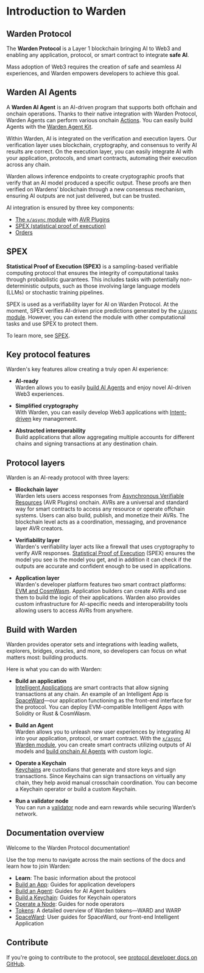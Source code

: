 ﻿---
sidebar_position: 1
id: home-doc
slug: /
---

# Introduction to Warden

## Warden Protocol

The **Warden Protocol** is a Layer 1 blockchain bringing AI to Web3 and enabling any application, protocol, or smart contract to integrate **safe AI**.

Mass adoption of Web3 requires the creation of safe and seamless AI experiences, and Warden empowers developers to achieve this goal.

## Warden AI Agents

A **Warden AI Agent** is an AI-driven program that supports both offchain and onchain operations. Thanks to their native integration with Warden Protocol, Warden Agents can perform various onchain [Actions](/learn/glossary#action). You can easily build Agents with the [Warden Agent Kit](/category/warden-agent-kit).

Within Warden, AI is integrated on the verification and execution layers. Our verification layer uses blockchain, cryptography, and consensus to verify AI results are correct. On the execution layer, you can easily integrate AI with your application, protocols, and smart contracts, automating their execution across any chain.

Warden allows inference endpoints to create cryptographic proofs that verify that an AI model produced a specific output. These proofs are then verified on Wardens’ blockchain through a new consensus mechanism, ensuring AI outputs are not just delivered, but can be trusted.

AI integration is ensured by three key components:

- [The `x/async` module](/learn/warden-protocol-modules/x-async) with [AVR Plugins](/learn/glossary#avr-plugin)
- [SPEX (statistical proof of execution)](/learn/warden-protocol-modules/x-async#spex)
- [Orders](/learn/glossary#order)

## SPEX

**Statistical Proof of Execution (SPEX)** is a sampling-based verifiable computing protocol that ensures the integrity of computational tasks through probabilistic guarantees. This includes tasks with potentially non-deterministic outputs, such as those involving large language models (LLMs) or stochastic training pipelines.

SPEX is used as a verifiability layer for AI on Warden Protocol. At the moment, SPEX verifies AI-driven price predictions generated by the [`x/async` module](/learn/warden-protocol-modules/x-async). However, you can extend the module with other computational tasks and use SPEX to protect them.

To learn more, see [SPEX](/learn/warden-protocol-modules/x-async#spex).

## Key protocol features

Warden's key features allow creating a truly open AI experience:

- **AI-ready**  
Warden allows you to easily [build AI Agents](/build-an-agent/introduction) and enjoy novel AI-driven Web3 experiences.

- **Simplified cryptography**  
With Warden, you can easily develop Web3 applications with [Intent-driven](/learn/glossary#intent) key management.

- **Abstracted interoperability**  
Build applications that allow aggregating multiple accounts for different chains and signing transactions at any destination chain.

## Protocol layers

Warden is an AI-ready protocol with three layers:

- **Blockchain layer**  
Warden lets users access responses from [Asynchronous Verifiable Resources](/learn/glossary#avr-plugin) (AVR Plugins) onchain. AVRs are a universal and standard way for smart contracts to access any resource or operate offchain systems. Users can also build, publish, and monetize their AVRs. The blockchain level acts as a coordination, messaging, and provenance layer AVR creators.

- **Verifiability layer**  
Warden's verifiability layer acts like a firewall that uses cryptography to verify AVR responses. [Statistical Proof of Execution](#spex) (SPEX) ensures the model you see is the model you get, and in addition it can check if the outputs are accurate and confident enough to be used in applications.

- **Application layer**  
Warden's developer platform features two smart contract platforms: [EVM and CosmWasm](/build-an-app/introduction#smart-contracts). Application builders can create AVRs and use them to build the logic of their applications. Warden also provides custom infrastructure for AI-specific needs and interoperability tools allowing users to access AVRs from anywhere. 

## Build with Warden

Warden provides operator sets and integrations with leading wallets, explorers, bridges, oracles, and more, so developers can focus on what matters most: building products.

Here is what you can do with Warden:

- **Build an application**  
[Intelligent Applications](/learn/glossary#intelligent-application) are smart contracts that allow signing transactions at any chain. An example of an Intelligent App is [SpaceWard](/learn/glossary#spaceward)—our application functioning as the front-end interface for the protocol. You can deploy EVM-compatible Intelligent Apps with Solidity or Rust & CosmWasm.

- **Build an Agent**  
Warden allows you to unleash new user experiences by integrating AI into your application, protocol, or smart contract. With the [`x/async` Warden module](/learn/warden-protocol-modules/x-async), you can create smart contracts utilizing outputs of AI models and [build onchain AI Agents](/build-an-agent/introduction) with custom logic.

- **Operate a Keychain**  
[Keychains](/learn/glossary#keychain) are custodians that generate and store keys and sign transactions. Since Keychains can sign transactions on virtually any chain, they help avoid manual crosschain coordination. You can become a Keychain operator or build a custom Keychain.

- **Run a validator node**  
You can run a [validator](/learn/glossary#validator) node and earn rewards while securing Warden’s network.

## Documentation overview

Welcome to the Warden Protocol documentation!

Use the top menu to navigate across the main sections of the docs and learn how to join Warden:

- **Learn**: The basic information about the protocol
- [Build an App](/build-an-app/introduction): Guides for application developers
- [Build an Agent](/build-an-agent/introduction): Guides for AI Agent builders
- [Build a Keychain](/build-a-keychain/introduction): Guides for Keychain operators
- [Operate a Node](/operate-a-node/introduction): Guides for node operators
- [Tokens](/tokens/introduction): A detailed overview of Warden tokens—WARD and WARP
- [SpaceWard](https://help.wardenprotocol.org): User guides for SpaceWard, our front-end Intelligent Application

## Contribute

If you're going to contribute to the protocol, see [protocol developer docs on GitHub](https://github.com/warden-protocol/wardenprotocol/tree/main/protocol-developer-docs).
